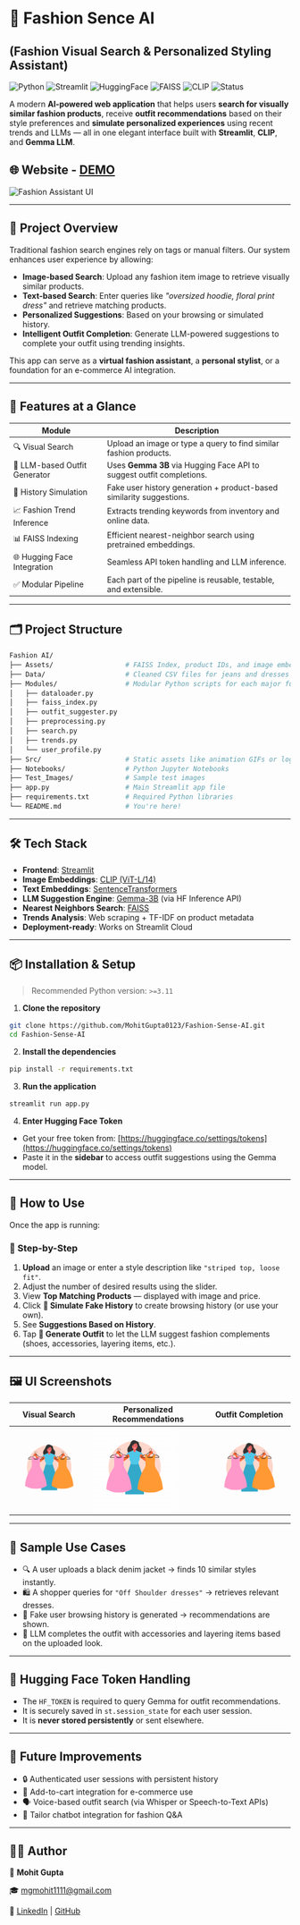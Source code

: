 # 👗 Fashion Sence AI

## (Fashion Visual Search & Personalized Styling Assistant)

![Python](https://img.shields.io/badge/Python-3.11%2B-blue?logo=python)
![Streamlit](https://img.shields.io/badge/Built%20with-Streamlit-ff4b4b?logo=streamlit)
![HuggingFace](https://img.shields.io/badge/LLM-Gemma%203B-orange?logo=huggingface)
![FAISS](https://img.shields.io/badge/Search-FAISS-green?logo=facebook)
![CLIP](https://img.shields.io/badge/Image%20Encoder-CLIP-lightgrey?logo=openai)
![Status](https://img.shields.io/badge/Status-Active-brightgreen)

A modern **AI-powered web application** that helps users **search for visually similar fashion products**, receive **outfit recommendations** based on their style preferences and **simulate personalized experiences** using recent trends and LLMs — all in one elegant interface built with **Streamlit**, **CLIP**, and **Gemma LLM**.

## 🌐 Website - [DEMO]()

![Fashion Assistant UI](Src/Main)

---

## 🧠 Project Overview

Traditional fashion search engines rely on tags or manual filters. Our system enhances user experience by allowing:

* **Image-based Search**: Upload any fashion item image to retrieve visually similar products.
* **Text-based Search**: Enter queries like *"oversized hoodie, floral print dress"* and retrieve matching products.
* **Personalized Suggestions**: Based on your browsing or simulated history.
* **Intelligent Outfit Completion**: Generate LLM-powered suggestions to complete your outfit using trending insights.

This app can serve as a **virtual fashion assistant**, a **personal stylist**, or a foundation for an e-commerce AI integration.

---

## 🚀 Features at a Glance

| Module                        | Description                                                           |
| ----------------------------- | --------------------------------------------------------------------- |
| 🔍 Visual Search              | Upload an image or type a query to find similar fashion products.     |
| 🧠 LLM-based Outfit Generator | Uses **Gemma 3B** via Hugging Face API to suggest outfit completions. |
| 👤 History Simulation         | Fake user history generation + product-based similarity suggestions.  |
| 📈 Fashion Trend Inference    | Extracts trending keywords from inventory and online data.            |
| 📊 FAISS Indexing             | Efficient nearest-neighbor search using pretrained embeddings.        |
| 🌐 Hugging Face Integration   | Seamless API token handling and LLM inference.                        |
| ✅ Modular Pipeline            | Each part of the pipeline is reusable, testable, and extensible.      |

---

## 🗂️ Project Structure

```bash
Fashion AI/
├── Assets/                  # FAISS Index, product IDs, and image embeddings
├── Data/                    # Cleaned CSV files for jeans and dresses
├── Modules/                 # Modular Python scripts for each major functionality
│   ├── dataloader.py
│   ├── faiss_index.py
│   ├── outfit_suggester.py
│   ├── preprocessing.py
│   ├── search.py
│   ├── trends.py
│   └── user_profile.py
├── Src/                     # Static assets like animation GIFs or logos
├── Notebooks/               # Python Jupyter Notebooks
├── Test_Images/             # Sample test images
├── app.py                   # Main Streamlit app file
├── requirements.txt         # Required Python libraries
└── README.md                # You're here!
```

---

## 🛠️ Tech Stack

* **Frontend**: [Streamlit](https://streamlit.io/)
* **Image Embeddings**: [CLIP (ViT-L/14)](https://github.com/openai/CLIP)
* **Text Embeddings**: [SentenceTransformers](https://www.sbert.net/)
* **LLM Suggestion Engine**: [Gemma-3B](https://huggingface.co/google/gemma-1.1-2b-it) (via HF Inference API)
* **Nearest Neighbors Search**: [FAISS](https://github.com/facebookresearch/faiss)
* **Trends Analysis**: Web scraping + TF-IDF on product metadata
* **Deployment-ready**: Works on Streamlit Cloud

---

## 📦 Installation & Setup

> Recommended Python version: `>=3.11`

1. **Clone the repository**

```bash
git clone https://github.com/MohitGupta0123/Fashion-Sense-AI.git
cd Fashion-Sense-AI
```

2. **Install the dependencies**

```bash
pip install -r requirements.txt
```

3. **Run the application**

```bash
streamlit run app.py
```

4. **Enter Hugging Face Token**

* Get your free token from: [https://huggingface.co/settings/tokens](https://huggingface.co/settings/tokens)
* Paste it in the **sidebar** to access outfit suggestions using the Gemma model.

---

## 🧭 How to Use

Once the app is running:

### 👤 Step-by-Step

1. **Upload** an image or enter a style description like `"striped top, loose fit"`.
2. Adjust the number of desired results using the slider.
3. View **Top Matching Products** — displayed with image and price.
4. Click **🧪 Simulate Fake History** to create browsing history (or use your own).
5. See **Suggestions Based on History**.
6. Tap **🧠 Generate Outfit** to let the LLM suggest fashion complements (shoes, accessories, layering items, etc.).

---

## 🖼️ UI Screenshots

| Visual Search                       | Personalized Recommendations      | Outfit Completion                       |
| ----------------------------------- | --------------------------------- | --------------------------------------- |
| ![Visual Search](Src/Animation.gif) | ![Suggestions](Src/Animation.gif) | ![Outfit Suggestion](Src/Animation.gif) |

---

## 🧪 Sample Use Cases

* 🔍 A user uploads a black denim jacket → finds 10 similar styles instantly.
* 🛍️ A shopper queries for `"Off Shoulder dresses"` → retrieves relevant dresses.
* 🤖 Fake user browsing history is generated → recommendations are shown.
* 🎨 LLM completes the outfit with accessories and layering items based on the uploaded look.

---

## 🔐 Hugging Face Token Handling

* The `HF_TOKEN` is required to query Gemma for outfit recommendations.
* It is securely saved in `st.session_state` for each user session.
* It is **never stored persistently** or sent elsewhere.

---

## 🎯 Future Improvements

* 🔒 Authenticated user sessions with persistent history
* 🛒 Add-to-cart integration for e-commerce use
* 🗣️ Voice-based outfit search (via Whisper or Speech-to-Text APIs)
* 🧵 Tailor chatbot integration for fashion Q\&A

---

## 👨‍💻 Author

👤 **Mohit Gupta**

🎓 [mgmohit1111@gmail.com](mailto:mgmohit1111@gmail.com)

🔗 [LinkedIn](https://linkedin.com/in/mohitgupta012) | [GitHub](https://github.com/MohitGupta0123)
